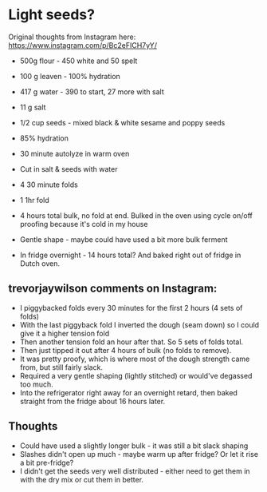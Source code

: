 # Light seeds?
Original thoughts from Instagram here: https://www.instagram.com/p/Bc2eFICH7yY/

- 500g flour - 450 white and 50 spelt
- 100 g leaven - 100% hydration
- 417 g water - 390 to start, 27 more with salt
- 11 g salt
- 1/2 cup seeds - mixed black & white sesame and poppy seeds
- 85% hydration

- 30 minute autolyze in warm oven
- Cut in salt & seeds with water
- 4 30 minute folds
- 1 1hr fold
- 4 hours total bulk, no fold at end.  Bulked in the oven using cycle on/off proofing because it's cold in my house
- Gentle shape - maybe could have used a bit more bulk ferment
- In fridge overnight - 14 hours total? And baked right out of fridge in Dutch oven.

## trevorjaywilson comments on Instagram:
- I piggybacked folds every 30 minutes for the first 2 hours (4 sets of folds)
- With the last piggyback fold I inverted the dough (seam down) so I could give it a higher tension fold
- Then another tension fold an hour after that. So 5 sets of folds total.
- Then just tipped it out after 4 hours of bulk (no folds to remove).
- It was pretty proofy, which is where most of the dough strength came from, but still fairly slack.
- Required a very gentle shaping (lightly stitched) or would've degassed too much.
- Into the refrigerator right away for an overnight retard, then baked straight from the fridge about 16 hours later.

## Thoughts
- Could have used a slightly longer bulk - it was still a bit slack shaping
- Slashes didn't open up much - maybe warm up after fridge?  Or let it rise a bit pre-fridge?
- I didn't get the seeds very well distributed - either need to get them in with the dry mix or cut them in better.